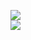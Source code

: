 [![](https://img.shields.io/badge/Made%20With-Github%20Spray-lightgrey.svg?style=for-the-badge&logo=github)](https://github.com/Annihil/github-spray#3960)  
[![](https://i.imgur.com/2DrTn0Z.gif)](https://github.com/Annihil/github-spray)